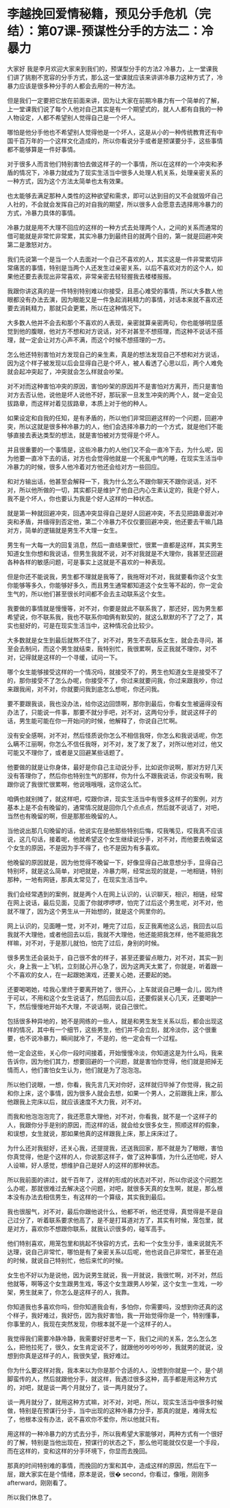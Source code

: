 # 李越挽回爱情秘籍，预见分手危机（完结）：第07课-预谋性分手的方法二：冷暴力

大家好 我是李月欢迎大家来到我们的，预谋型分手的方法2 冷暴力，上一堂课我们讲了挑剔不宽容的分手方式，那么这一堂课就应该来讲讲冷暴力这种方式了，冷暴力应该是很多种分手的人都会去用的一种方法。

但是我们一定要把它放在前面来讲，因为让大家在前期冷暴力有一个简单的了解，上一堂课我们说了每个人他对自己其实是有一个期望式的，就人人都有自我的一种人物设定，人都不希望别人觉得自己是一个坏人。

哪怕是他分手他也不希望别人觉得他是一个坏人，这是从小的一种传统教育还有中国千百万年的一个这样文化造成的，所以你看说分手或者是预谋要分手，这些事情都不能够算是一件好事情。

对于很多人而言他们特别害怕去做这样子的一个事情，所以在这样的一个冲突和矛盾的情况下，冷暴力就成为了现实生活当中很多人处理人机关系，处理亲密关系的一种方式，因为这个方法太简单也太有效果。

也太能够去满足那种人类性的这种欲望和需求，即可以达到目的又不会就毁坏自己人社的，不会就会发挥自己的对自我的期望，所以很多人会愿意去选择用冷暴力的方式，冷暴力具体的事情。

冷暴力就是用不大理不回应的这样的一种方式去处理两个人，之间的关系而通常的借可能就是非常忙非常累，其实冷暴力到最终目的就两个目的，第一就是回避冲突第二是激怒对方。

我们先说第一个是当一个人去面对一个自己不喜欢的人，其实这是一件非常累切非常痛苦的事情，特别是当两个人还发生过亲密关系，以后不喜欢对方的这个人，如果他还要去表现出非常喜欢，非常亲密去轻轻握我去楼楼报报。

我跟你讲这真的是一件特别特别难以你接受，且恶心难受的事情，所以大多数人他眼都没有办法去演，因为眼能又是一件急起消耗精力的事情，对话本来就不喜欢还要去消耗精力，那就只会更累，所以在这种情况下。

大多数人他并不会去和那个不喜欢的人表现，亲密就算亲密两句，你也能够明显感觉到他的腹眼，他对方不想和对方说话，对不对甚至不想搭理，而这种不说话不搭理，就一定会让对方心声不满，而这个时候不想搭理的一方。

怎么他还特别害怕对方发现自己的亲生素，真是的想法发现自己不想和对方说话，因为这个样子被发现以后会显得自己是个坏人，被人看透了心思以后，两个人难免就会起冲突起了，冲突就会怎么样就会吵架。

对不对而这种害怕冲突的原因，害怕吵架的原因并不是害怕对方离开，而只是害怕对方去否认他，说他是坏人说他不好，那玩家一旦发生冲突的两个人，就一定会见拔路章，而这样对着见拔路章，本质上对于他的种人。

如果设定和自我的任知，是有矛盾的，所以他们非常回避这样的一个问题，回避冲突，所以这就是很多种冷暴力的人，他们会选择冷暴力的一个方式，就是他们不能够直接去表达类型的想法，就是害怕被对方觉得是个坏人。

并且很重要的一个事情是，这些冷暴力的人他们又不会一直冷下去，为什么呢，因为他要一直冷下去的话，对方也会觉得他就是一个死亂中气的睡，在现实生活当中冷暴力的时候，很多人他冷着对方他还会给对方一些回应。

和对方输出话，他甚至会解释一下，我为什么怎么不跟你聊天不跟你说话，对不对，所以他所做的一切，其实都只是维护了他自己内心生素认定的，我是个好人，我不是个坏人，你也要认为我是个好人这样的一种状态。

就是第一种就回避冲突，回遇冲突显得自己是好人回避冲突，不去见把路章面对冲突和矛盾，并缅得到否定他，第二个冷暴力不仅仅要回避冲突，他还要去干嘛几路对方，简单的逻辑就是男生不大理一女生。

男生有一大每一大的回复消息，然后一直结果很忙，很累一直都是这样，其实男生知道女生你想和我说话，但男生我就不说，对不对我就是不大理你，我甚至还回避各种各样的敏感问题，可是事实上这就是不喜欢的一种表现。

但是你还不能说我，男生都不理就是我等了，我拖呀对不对，我就要看你这个女生你能够等多久，你能够好多久，而且男生通常都知道这个女生等不起的，你一定会生气的，所以他们甚至很长时间都不会去主动联系这个女生。

我要做的事情就是慢慢等，对不对，你要是就此不联系我了，那还好，因为男生都希望说，你不联系我，我也不联系你咱俩有默契的，就这么默默的不了了之了，其实也挺好的，可是在现实生活当中，这种情况会比较少。

大多数就是女生到最后就熬不住了，对不对，男生不去联系女生，就会去寻问，甚至会去制问，而这个男生就结束，我特别忙，我很累啊，反正我就不理你，对不对，记得就是这样的一个寻缓，试问一下。

哪个女生能够接受这样的一个情况吗，就接受不了的，男生也知道女生是接受不了的，那你接受不了怎么办呢，你接受不了，你过来就要问我，你过来跟我吵，你过来跟我闹，对不对，你就要问我到底怎么想呢，你还问我。

要不要跟我谈，我也没办法，给你这边回馈啊，那你到最后，你看女生被逼得没有办法了，只能说一件事，那要不就分手吧，对不对，这两句分手，就说这样子的话，男生能可能在你一开始问的时候，他解释了，你说自己忙啊。

没有安全感啊，对不对，然后怪质说你怎么不相信我呀，你怎么和我说话呢，你怎么瞒不江丽啊，你怎么不信任我呀，对不对，发了发了发了，对所以他对过，他又可能又不理你了，或者是又回避某些话题了。

他要做的就是让你身体，最好是你自己主动说分手，比如说你说啊，那对方好几天没有答理你了，然后你也特别生气的那样，你为什么不跟我说话，你说没有啊，我跟你说了我很忙很累啊，他说哦哦哦，这你这么忙。

咱俩也就别摊了，就这样吧，哎跟你讲，现实生活当中有很多这样子的案例，对方基本上是不会有晚留的，通常情况就是回你几个点点点，然后就不说话了，对吧，当然也有晚留的啊，但是那那些晚留的人。

当他说出那几句晚留的话，他说实在是他那些特别后悔，哎我嘴见，哎我真不应该说，这几句话，接着呢，他就希望这个女生继续说分手，对不对，而他要去晚留这个女生的原因，不是因为手不得了，也不是因为有多喜欢。

他晚留的原因就是，因为他觉得不晚留一下，好像显得自己故意想分手，显得自己特别坏，就是这么简单，对吧就是，冷暴力啊，经常出现的就是，一地相链，特别那种，一地有网链，那真太常见了，在现实生活当中。

我们会经常遇到的案例，就是两个人在网上认识的，认识聊天，相识，相链，经常在网上说话，最后见面，见面了你就啰啰啰，怕完了过后这个男生呢，对不对，他就不理了，因为这个男生从一开始想的，就是这个网里你的。

网上认识的，见面睡一觉，对不对，睡完了过后，反正我离他这么远，我回去以后我就不大理他，或者他回去以后，我就不大理他，他还能把我怎样，他不能把我怎样嘛，对不对，于是那儿就怕，怕完了过后，身别的时候。

很多男生还会装处于，自己很不舍的样子，甚至还要留点眼力，对不对，其实一到火，身上我一上飞机，立刻就心开心急了，因为这两天太累了，你就是，听着跟一个不喜欢的女人，在一起跟她演戏，还要关心她，还要起的她。

还要喝喝她，哇我心里终于要离开她了，很开心，上车就说自己睡一会儿，因为终于可以，不用和这个女生说话了，然后回去以后，还要假装关心几天，还要喝护一下，然后慢慢地开始不大理，不说话啊，说自己很忙。

包括很多种异地的，她不是网练的一些人，就是和男生发生关系以后，都会出现这样的情况，其中有一个细节，这些男生，他们并不会立刻，就冷淡你，这个很重要，也不说冷暴力，瞬间就冷了，不是的，他一定会有一个过程。

他一定会这些，关心你一段时间接着，开始慢慢冷淡，你知道这是为什么吗，我来告诉你，因为他们其力，想要回避的一个问题，就是害怕你觉得，他们就是把掉无情而人，他们害怕女生认为，他们就是为了泡泡泡。

所以他们说眼，一想，你看，我先言几天对你好，这样就归毕掉了你觉得，我之前和你上床，这个事情，因为很多人就会去想，如果一个男人，之前跟我上床，那么他跟我上完床以后，就应该速度不大力我，对不对。

而我和他泡泡泡完了，我还愿意大理他，对不对，你看我，就不是一个这样子的人，我跟你分手是别的原因，而这样的话，就会给女很多女生，照顺这样的假象，和误想，女生就说，那如果他真的这样跟我上床，那上床床过了。

为什么还对我挺好，还关心我，还提提我，还送我回家，那不就是为了眼眼，害怕你真觉得，他是个这样的人，你说那这样子，做了这种事情，为什么还怕呢，好人人设嘛，好人感觉，想维护自己是好人的这样的那种状态。

所以我前面的讲过，就千百年了，这样的形成的状态对不对，所以你说这个问题怎么办呢，那就很难过去解决这个问题，对吧，就很多天真的女生啊，就是，那么根本没有办法去相信男生，有这样的一个算级，其实我到最后。

我也很服气，对不对，最后你跟他说什么，他都不听，他还觉得，真觉得是不是自己过分了，听着联系要求他高了，是不是打耳道对方了，其实有时候，笼包里，就是对方，喜欢你不想跟你联系，就我认识很多的，碰军高手。

他们特别喜欢，用笼包里和挑起不快容的方式，去和一个女生分手，谁来说就先不达理，说自己非常忙，哪怕是有了亲密关系以后呢，他也说自己非常忙，甚至在追的时候，就说自己特别忙，他后来忙的时候。

女生也不好以为是说他，因为说男生就说，我一开就说，我很忙啊，对不对，然后他就等，啊等这个女生跟男生戏，等这个女生跟男人吵架，这个女生一生戏，一吵架，男生就来了，你怎么是这样子的人，我靠。

你知道我也多喜欢你吗，但你知道我会有，多怕你，你需要吗，没想到你还真的这个样子，我好难过，我好伤，因为我好害怕，我一开始觉得你是一个，特别懂事，你事里的人，我现在突然发现，你根本就不是一个这样子的人。

我觉得我们需要冷静冷静，我需要好好思考一下，我们之间的关系，怎么怎么怎么，把他拉死了，很久，女生肯定说不了，就跟他吵吵吵吵吵，我就男的就说，没想到你真是这样子的人，我很失望，我好难过。

你为什么要这样对我，我本来以为你是那个合适的人，没想到你就是一个，是个胡脚蛮传的人，然后就跟他分手，就这样，我遇过很多这种，高手都是用这种方式的，对吧，就是谈一两个月就分了，谈一两月就分了。

谈一两月就分了，就用这种方式嘛，对不对，对吧，所以，现实生活当中很多时候做，特别是在预谋行分手，当中出现的这种冷暴力分手，那真的就是，难得太松了，他根本没有办法，说不喜欢你不爱你，所以他就只有。

用这样的一种冷暴力的方式去分手，所以我希望大家能够对，两种方式有一个很好的了解，特别是当他出现在，预谋行的状态之下，那么他可能就仅仅是一个手段，而在这样的，变和这样的分手环境下，你显而去挽回。

那真的时间特别难的事情，而挽回的方案和其中，造成这样的原因，然后在下一层，跟大家实在是个情绪，原本是说，很� second，你看过，像哦，刚刚多 afterward，刚刚看了。

所以我们休息了。